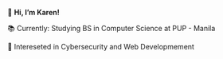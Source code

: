 👋 **Hi, I’m Karen!**


📚 Currently: Studying BS in Computer Science at PUP - Manila

🔎 Intereseted in Cybersecurity and Web Developmement


<!---
krenfmnrag/krenfmnrag is a ✨ special ✨ repository because its `README.md` (this file) appears on your GitHub profile.
You can click the Preview link to take a look at your changes.
--->
